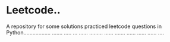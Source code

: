# Leetcode..
A repository for some solutions practiced leetcode questions in Python.................. ....... ..... ... ...... ......... ...... ....... ...... ...... ...... ....
